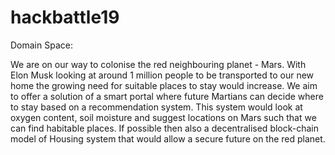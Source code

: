 # hackbattle19

Domain Space: 

We are on our way to colonise the red neighbouring planet - Mars. 
With Elon Musk looking at around 1 million people to be transported to our new home the growing need for 
suitable places to stay would increase. We aim to offer a solution of a smart portal where future Martians 
can decide where to stay based on a recommendation system. This system would look at oxygen content, 
soil moisture and suggest locations on Mars such that we can find habitable places. 
If possible then also a decentralised block-chain model of Housing system that would allow a secure future on the red planet.
